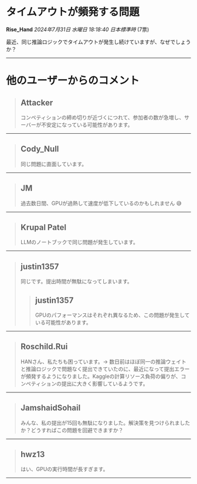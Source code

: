 # タイムアウトが頻発する問題

**Rise_Hand** *2024年7月31日 水曜日 18:18:40 日本標準時* (7票)

最近、同じ推論ロジックでタイムアウトが発生し続けていますが、なぜでしょうか？

---
# 他のユーザーからのコメント

> ## Attacker
> 
> コンペティションの締め切りが近づくにつれて、参加者の数が急増し、サーバーが不安定になっている可能性があります。
> 
> 
> 
---
> ## Cody_Null
> 
> 同じ問題に直面しています。
> 
> 
> 
---
> ## JM
> 
> 過去数日間、GPUが過熱して速度が低下しているのかもしれません 😅
> 
> 
> 
---
> ## Krupal Patel
> 
> LLMのノートブックで同じ問題が発生しています。
> 
> 
> 
---
> ## justin1357
> 
> 同じです。提出時間が無駄になってしまいます。
> 
> 
> 
> > ## justin1357
> > 
> > GPUのパフォーマンスはそれぞれ異なるため、この問題が発生している可能性があります。
> > 
> > 
> > 
---
> ## Roschild.Rui
> 
> HANさん、私たちも困っています。-> 数日前はほぼ同一の推論ウェイトと推論ロジックで問題なく提出できていたのに、最近になって提出エラーが頻発するようになりました。Kaggleの計算リソース負荷の偏りが、コンペティションの提出に大きく影響しているようです。
> 
> 
> 
---
> ## JamshaidSohail
> 
> みんな、私の提出が15回も無駄になりました。解決策を見つけられましたか？どうすればこの問題を回避できますか？
> 
> 
> 
---
> ## hwz13
> 
> はい、GPUの実行時間が長すぎます。
> 
> 
> 
--- 

